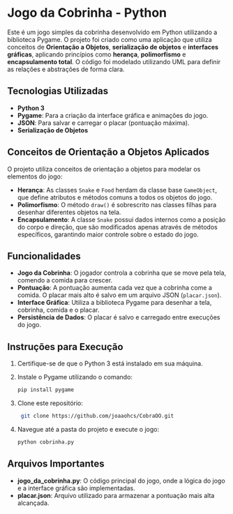# Jogo da Cobrinha - Python

Este é um jogo simples da cobrinha desenvolvido em Python utilizando a biblioteca Pygame. O projeto foi criado como uma aplicação que utiliza conceitos de **Orientação a Objetos**, **serialização de objetos** e **interfaces gráficas**, aplicando princípios como **herança**, **polimorfismo** e **encapsulamento total**. O código foi modelado utilizando UML para definir as relações e abstrações de forma clara.

## Tecnologias Utilizadas

- **Python 3**
- **Pygame**: Para a criação da interface gráfica e animações do jogo.
- **JSON**: Para salvar e carregar o placar (pontuação máxima).
- **Serialização de Objetos**

## Conceitos de Orientação a Objetos Aplicados

O projeto utiliza conceitos de orientação a objetos para modelar os elementos do jogo:

- **Herança**: As classes `Snake` e `Food` herdam da classe base `GameObject`, que define atributos e métodos comuns a todos os objetos do jogo.
- **Polimorfismo**: O método `draw()` é sobrescrito nas classes filhas para desenhar diferentes objetos na tela.
- **Encapsulamento**: A classe `Snake` possui dados internos como a posição do corpo e direção, que são modificados apenas através de métodos específicos, garantindo maior controle sobre o estado do jogo.

## Funcionalidades

- **Jogo da Cobrinha**: O jogador controla a cobrinha que se move pela tela, comendo a comida para crescer.
- **Pontuação**: A pontuação aumenta cada vez que a cobrinha come a comida. O placar mais alto é salvo em um arquivo JSON (`placar.json`).
- **Interface Gráfica**: Utiliza a biblioteca Pygame para desenhar a tela, cobrinha, comida e o placar.
- **Persistência de Dados**: O placar é salvo e carregado entre execuções do jogo.

## Instruções para Execução

1. Certifique-se de que o Python 3 está instalado em sua máquina.
2. Instale o Pygame utilizando o comando:

   ```bash
   pip install pygame
3. Clone este repositório:
   
   ```bash
    git clone https://github.com/joaaohcs/CobraOO.git

4. Navegue até a pasta do projeto e execute o jogo:
   ```bash
   python cobrinha.py

## Arquivos Importantes

- **jogo_da_cobrinha.py**: O código principal do jogo, onde a lógica do jogo e a interface gráfica são implementadas.
- **placar.json**: Arquivo utilizado para armazenar a pontuação mais alta alcançada.















